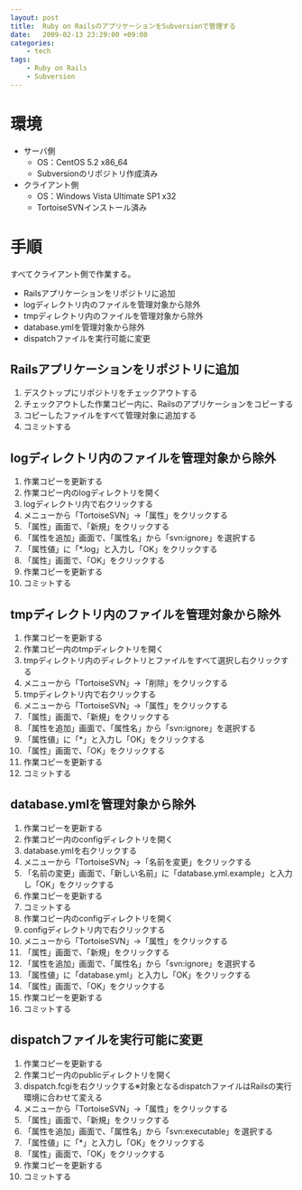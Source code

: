 ```yaml
---
layout: post
title:  Ruby on RailsのアプリケーションをSubversionで管理する
date:   2009-02-13 23:29:00 +09:00
categories:
    - tech
tags:
    - Ruby on Rails
    - Subversion
---
```


# 環境

- サーバ側
    - OS：CentOS 5.2 x86_64
    - Subversionのリポジトリ作成済み
- クライアント側
    - OS：Windows Vista Ultimate SP1 x32
    - TortoiseSVNインストール済み

# 手順

すべてクライアント側で作業する。

- Railsアプリケーションをリポジトリに追加
- logディレクトリ内のファイルを管理対象から除外
- tmpディレクトリ内のファイルを管理対象から除外
- database.ymlを管理対象から除外
- dispatchファイルを実行可能に変更

## Railsアプリケーションをリポジトリに追加

1. デスクトップにリポジトリをチェックアウトする
1. チェックアウトした作業コピー内に、Railsのアプリケーションをコピーする
1. コピーしたファイルをすべて管理対象に追加する
1. コミットする

## logディレクトリ内のファイルを管理対象から除外

1. 作業コピーを更新する
1. 作業コピー内のlogディレクトリを開く
1. logディレクトリ内で右クリックする
1. メニューから「TortoiseSVN」→「属性」をクリックする
1. 「属性」画面で、「新規」をクリックする
1. 「属性を追加」画面で、「属性名」から「svn:ignore」を選択する
1. 「属性値」に「*.log」と入力し「OK」をクリックする
1. 「属性」画面で、「OK」をクリックする
1. 作業コピーを更新する
1. コミットする

## tmpディレクトリ内のファイルを管理対象から除外

1. 作業コピーを更新する
1. 作業コピー内のtmpディレクトリを開く
1. tmpディレクトリ内のディレクトリとファイルをすべて選択し右クリックする
1. メニューから「TortoiseSVN」→「削除」をクリックする
1. tmpディレクトリ内で右クリックする
1. メニューから「TortoiseSVN」→「属性」をクリックする
1. 「属性」画面で、「新規」をクリックする
1. 「属性を追加」画面で、「属性名」から「svn:ignore」を選択する
1. 「属性値」に「*」と入力し「OK」をクリックする
1. 「属性」画面で、「OK」をクリックする
1. 作業コピーを更新する
1. コミットする

## database.ymlを管理対象から除外

1. 作業コピーを更新する
1. 作業コピー内のconfigディレクトリを開く
1. database.ymlを右クリックする
1. メニューから「TortoiseSVN」→「名前を変更」をクリックする
1. 「名前の変更」画面で、「新しい名前」に「database.yml.example」と入力し「OK」をクリックする
1. 作業コピーを更新する
1. コミットする
1. 作業コピー内のconfigディレクトリを開く
1. configディレクトリ内で右クリックする
1. メニューから「TortoiseSVN」→「属性」をクリックする
1. 「属性」画面で、「新規」をクリックする
1. 「属性を追加」画面で、「属性名」から「svn:ignore」を選択する
1. 「属性値」に「database.yml」と入力し「OK」をクリックする
1. 「属性」画面で、「OK」をクリックする
1. 作業コピーを更新する
1. コミットする

## dispatchファイルを実行可能に変更

1. 作業コピーを更新する
1. 作業コピー内のpublicディレクトリを開く
1. dispatch.fcgiを右クリックする※対象となるdispatchファイルはRailsの実行環境に合わせて変える
1. メニューから「TortoiseSVN」→「属性」をクリックする
1. 「属性」画面で、「新規」をクリックする
1. 「属性を追加」画面で、「属性名」から「svn:executable」を選択する
1. 「属性値」に「*」と入力し「OK」をクリックする
1. 「属性」画面で、「OK」をクリックする
1. 作業コピーを更新する
1. コミットする

